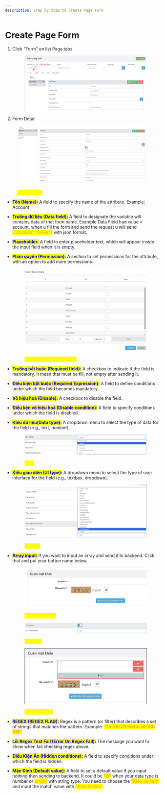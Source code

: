 ```yaml
---
description: Step by step to create Page Form
---
```


# Create Page Form

1.  Click "Form" on list Page tabs

    <div align="left">

    <figure><img src="../.gitbook/assets/image (37).png" alt=""><figcaption></figcaption></figure>

    </div>
2. Form Detail

<figure><img src="../.gitbook/assets/image (1) (1).png" alt=""><figcaption><p><mark style="color:yellow;">Page - Form</mark></p></figcaption></figure>

* <mark style="color:blue;">**Tên (Name):**</mark> A field to specify the name of the attribute. Example: Account
* <mark style="color:blue;">**Trường dữ liệu (Data field):**</mark> A field to designate the variable will contains data of that form name. Example Data Field had value = account, when u fill the form and send the request u will send <mark style="color:orange;">{"account":"value"}</mark> with json format.
* <mark style="color:blue;">**Placeholder:**</mark> A field to enter placeholder text, which will appear inside the input field when it is empty.
*   <mark style="color:blue;">**Phân quyền (Permission):**</mark> A section to set permissions for the attribute, with an option to add more permissions.

    <figure><img src="../.gitbook/assets/image (2) (1).png" alt=""><figcaption><p> <mark style="color:yellow;"><strong>After Clicking "+" button</strong></mark></p></figcaption></figure>
* <mark style="color:blue;">**Trường bắt buộc (Required field):**</mark> A checkbox to indicate if the field is mandatory. It mean that must be fill, not empty after sending it.
* <mark style="color:blue;">**Điều kiện bắt buộc (Required Expression):**</mark> A field to define conditions under which the field becomes mandatory.
* <mark style="color:blue;">**Vô hiệu hoá (Disable):**</mark> A checkbox to disable the field.
* <mark style="color:blue;">**Điều kện vô hiệu hoá (Disable condition):**</mark> A field to specify conditions under which the field is disabled.
*   <mark style="color:blue;">**Kiểu dữ liệu(Data type):**</mark> A dropdown menu to select the type of data for the field (e.g., text, number).

    <figure><img src="../.gitbook/assets/image (3) (1).png" alt=""><figcaption><p><mark style="color:yellow;"><strong>Data</strong></mark></p></figcaption></figure>
*   <mark style="color:blue;">**Kiểu giao diện (UI type):**</mark> A dropdown menu to select the type of user interface for the field (e.g., textbox, dropdown).

    <figure><img src="../.gitbook/assets/image (4) (1).png" alt=""><figcaption><p><mark style="color:yellow;"><strong>UI Type</strong></mark></p></figcaption></figure>
*   <mark style="color:blue;">**Array input:**</mark> If you want to input an array and send it to backend. Click that and put your button name below.



    <figure><img src="../.gitbook/assets/image (41).png" alt=""><figcaption><p><mark style="color:yellow;"><strong>Before Enabled</strong></mark></p></figcaption></figure>

    <figure><img src="../.gitbook/assets/image (6) (1).png" alt=""><figcaption><p><mark style="color:yellow;"><strong>Enabled</strong></mark></p></figcaption></figure>

    <figure><img src="../.gitbook/assets/image (40).png" alt=""><figcaption><p><mark style="color:yellow;"><strong>After Enabled</strong></mark></p></figcaption></figure>
* <mark style="color:blue;">**REGEX (REGEX FLAG):**</mark> Regex is a pattern (or filter) that describes a set of strings that matches the pattern. Example: <mark style="color:orange;">**"^a-zA-Z0-9+\[a-zA-Z0-9]$"**</mark>
* <mark style="color:blue;">**Lỗi Regex Test Fail (Error On Regex Fail):**</mark> The message you want to show when fail checking regex above.
* <mark style="color:blue;">**Điều Kiện Ẩn (Hidden conditions):**</mark> A field to specify conditions under which the field is hidden.
* <mark style="color:blue;">**Mặc Định (Default value):**</mark> A field to set a default value if you input nothing then sending to backend. It could be <mark style="color:orange;">**"0"**</mark> when your data type is number or <mark style="color:orange;">empty</mark> with string type. You need to choose the <mark style="color:orange;">"Kiểu dữ liệu"</mark> and input the match value with <mark style="color:orange;">"Kiểu dữ liệu"</mark>.
